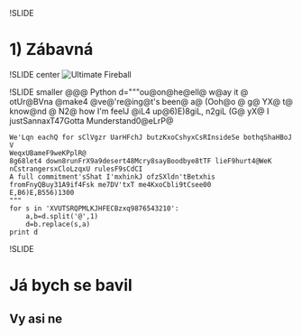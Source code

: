 !SLIDE
# <span class='underscored'>1) Zábavná</span> #

!SLIDE center
<img id='fireball' src='/image/stories/ext/543d1b_424446.jpg' alt='Ultimate Fireball'>

!SLIDE smaller
    @@@ Python
    d="""ou@on@he@ell@ w@ay it
    @ otUr@BVna @make4 @ve@'re@ing@t's been@ a@
    (Ooh@o @ g@
    YX@ t@ know@nd @
    N2@ how I'm feelJ
    @iL4 up@6)E)8giL, n2giL
    (G@ yX@
    I justSannaxT47Gotta Munderstand0@eLrP@

    We'Lqn eachQ for sClVgzr UarHFchJ butzKxoCshyxCsRInsideSe bothqShaHBoJ V
    WeqxUBameF9weKPplR@
    8g68let4 down8runFrX9a9desert48Mcry8sayBoodbye8tTF lieF9hurt4@WeK nCstrangersxCloLzqxU rulesF9sCdCI
    A full commitment'sShat I'mxhinkJ ofzSXldn'tBetxhis fromFnyQBuy31A9if4Fsk me7DV'txT me4KxoCbli9tCsee00
    E,B6)E,B556)1300
    """
    for s in 'XVUTSRQPMLKJHFECBzxq9876543210':
        a,b=d.split('@',1)
        d=b.replace(s,a)
    print d

!SLIDE
# Já bych se bavil #
## Vy asi ne ##
